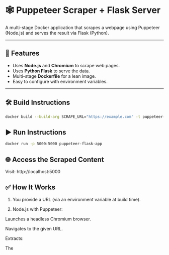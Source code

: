 # 🕸️ Puppeteer Scraper + Flask Server

A multi-stage Docker application that scrapes a webpage using Puppeteer (Node.js) and serves the result via Flask (Python).

---

## 🚀 Features

- Uses **Node.js** and **Chromium** to scrape web pages.
- Uses **Python Flask** to serve the data.
- Multi-stage **Dockerfile** for a lean image.
- Easy to configure with environment variables.

---

## 🛠️ Build Instructions

```bash
docker build --build-arg SCRAPE_URL="https://example.com" -t puppeteer-flask-app .
```

## ▶️ Run Instructions

```bash
docker run -p 5000:5000 puppeteer-flask-app
```

## 🌐 Access the Scraped Content
Visit: http://localhost:5000


## ✅ How It Works
1. You provide a URL (via an environment variable at build time).

2. Node.js with Puppeteer:
 
Launches a headless Chromium browser.

Navigates to the given URL.

Extracts:

The <title> of the page.

The first <h1> element (if available).

Saves this info to scraped_data.json.

Python Flask App:

Reads that JSON file.

Serves it at http://localhost:5000/ as JSON over HTTP.

Docker Multi-Stage Build:

Keeps final image minimal by excluding Chromium/Puppeteer from the runtime.
